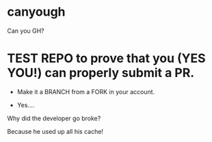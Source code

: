 # canyough
Can you GH?

# TEST REPO to prove that you (YES YOU!) can properly submit a PR.

* Make it a BRANCH from a FORK in your account.

* Yes....

Why did the developer go broke?

Because he used up all his cache!
